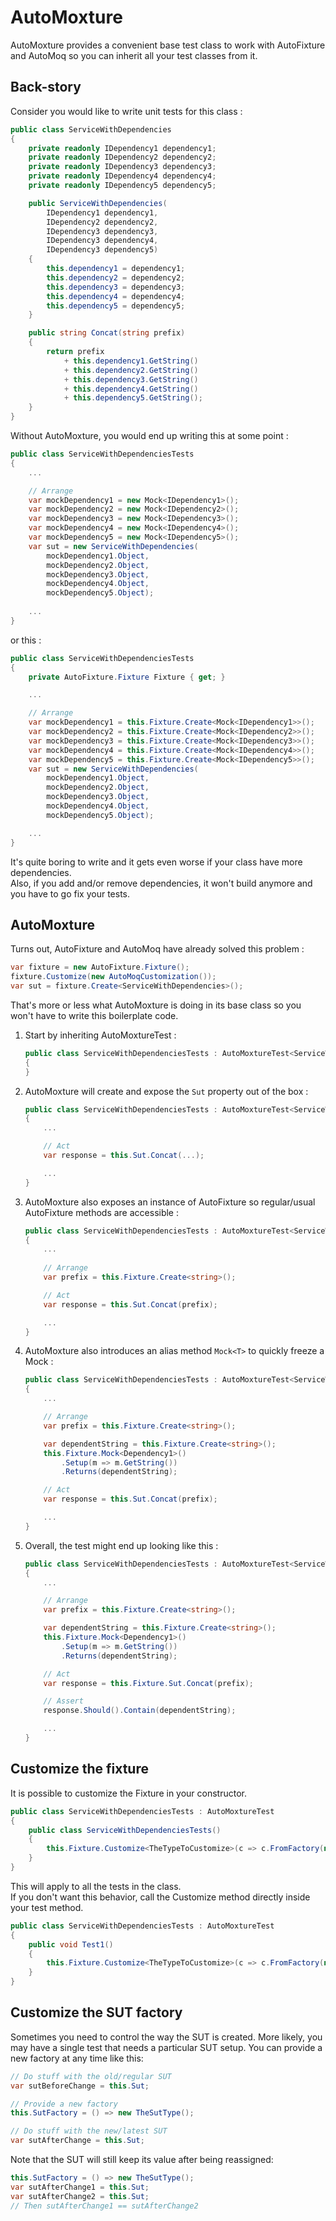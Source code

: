 # AutoMoxture
AutoMoxture provides a convenient base test class to work with AutoFixture and AutoMoq so you can inherit all your test classes from it.

## Back-story

Consider you would like to write unit tests for this class :
```cs
public class ServiceWithDependencies
{
    private readonly IDependency1 dependency1;
    private readonly IDependency2 dependency2;
    private readonly IDependency3 dependency3;
    private readonly IDependency4 dependency4;
    private readonly IDependency5 dependency5;

    public ServiceWithDependencies(
        IDependency1 dependency1,
        IDependency2 dependency2,
        IDependency3 dependency3,
        IDependency3 dependency4,
        IDependency3 dependency5)
    {
        this.dependency1 = dependency1;
        this.dependency2 = dependency2;
        this.dependency3 = dependency3;
        this.dependency4 = dependency4;
        this.dependency5 = dependency5;
    }

    public string Concat(string prefix)
    {
        return prefix
            + this.dependency1.GetString()
            + this.dependency2.GetString()
            + this.dependency3.GetString()
            + this.dependency4.GetString()
            + this.dependency5.GetString();
    }
}
```

Without AutoMoxture, you would end up writing this at some point :
```cs
public class ServiceWithDependenciesTests
{
    ...

    // Arrange
    var mockDependency1 = new Mock<IDependency1>();
    var mockDependency2 = new Mock<IDependency2>();
    var mockDependency3 = new Mock<IDependency3>();
    var mockDependency4 = new Mock<IDependency4>();
    var mockDependency5 = new Mock<IDependency5>();
    var sut = new ServiceWithDependencies(
        mockDependency1.Object,
        mockDependency2.Object,
        mockDependency3.Object,
        mockDependency4.Object,
        mockDependency5.Object);
    
    ...
}
```

or this :
```cs
public class ServiceWithDependenciesTests
{
    private AutoFixture.Fixture Fixture { get; }

    ...

    // Arrange
    var mockDependency1 = this.Fixture.Create<Mock<IDependency1>>();
    var mockDependency2 = this.Fixture.Create<Mock<IDependency2>>();
    var mockDependency3 = this.Fixture.Create<Mock<IDependency3>>();
    var mockDependency4 = this.Fixture.Create<Mock<IDependency4>>();
    var mockDependency5 = this.Fixture.Create<Mock<IDependency5>>();
    var sut = new ServiceWithDependencies(
        mockDependency1.Object,
        mockDependency2.Object,
        mockDependency3.Object,
        mockDependency4.Object,
        mockDependency5.Object);

    ...
}
```

It's quite boring to write and it gets even worse if your class have more dependencies.  
Also, if you add and/or remove dependencies, it won't build anymore and you have to go fix your tests.

## AutoMoxture

Turns out, AutoFixture and AutoMoq have already solved this problem :
```cs
var fixture = new AutoFixture.Fixture();
fixture.Customize(new AutoMoqCustomization());
var sut = fixture.Create<ServiceWithDependencies>();
```

That's more or less what AutoMoxture is doing in its base class so you won't have to write this boilerplate code.

1. Start by inheriting AutoMoxtureTest :
    ```cs
    public class ServiceWithDependenciesTests : AutoMoxtureTest<ServiceWithDependencies>
    {
    }
    ```

2. AutoMoxture will create and expose the `Sut` property out of the box :
    ```cs
    public class ServiceWithDependenciesTests : AutoMoxtureTest<ServiceWithDependencies>
    {
        ...

        // Act
        var response = this.Sut.Concat(...);

        ...
    }
    ```

3. AutoMoxture also exposes an instance of AutoFixture so regular/usual AutoFixture methods are accessible :
    ```cs
    public class ServiceWithDependenciesTests : AutoMoxtureTest<ServiceWithDependencies>
    {
        ...
        
        // Arrange
        var prefix = this.Fixture.Create<string>();

        // Act
        var response = this.Sut.Concat(prefix);

        ...
    }
    ```

4. AutoMoxture also introduces an alias method `Mock<T>` to quickly freeze a Mock :
    ```cs
    public class ServiceWithDependenciesTests : AutoMoxtureTest<ServiceWithDependencies>
    {
        ...

        // Arrange
        var prefix = this.Fixture.Create<string>();

        var dependentString = this.Fixture.Create<string>();
        this.Fixture.Mock<Dependency1>()
            .Setup(m => m.GetString())
            .Returns(dependentString);

        // Act
        var response = this.Sut.Concat(prefix);

        ...
    }
    ```

5. Overall, the test might end up looking like this :
    ```cs
    public class ServiceWithDependenciesTests : AutoMoxtureTest<ServiceWithDependencies>
    {
        ...

        // Arrange
        var prefix = this.Fixture.Create<string>();

        var dependentString = this.Fixture.Create<string>();
        this.Fixture.Mock<Dependency1>()
            .Setup(m => m.GetString())
            .Returns(dependentString);

        // Act
        var response = this.Fixture.Sut.Concat(prefix);

        // Assert
        response.Should().Contain(dependentString);

        ...
    }
    ```

## Customize the fixture
It is possible to customize the Fixture in your constructor.
```cs
public class ServiceWithDependenciesTests : AutoMoxtureTest
{
    public class ServiceWithDependenciesTests()
    {
        this.Fixture.Customize<TheTypeToCustomize>(c => c.FromFactory(new MethodInvoker(new GreedyConstructorQuery())));
    }
}
```

This will apply to all the tests in the class.  
If you don't want this behavior, call the Customize method directly inside your test method.
```cs
public class ServiceWithDependenciesTests : AutoMoxtureTest
{
    public void Test1()
    {
        this.Fixture.Customize<TheTypeToCustomize>(c => c.FromFactory(new MethodInvoker(new GreedyConstructorQuery())));
    }
}
```

## Customize the SUT factory
Sometimes you need to control the way the SUT is created.
More likely, you may have a single test that needs a particular SUT setup.
You can provide a new factory at any time like this:
```cs
// Do stuff with the old/regular SUT
var sutBeforeChange = this.Sut;

// Provide a new factory
this.SutFactory = () => new TheSutType();

// Do stuff with the new/latest SUT
var sutAfterChange = this.Sut;
```

Note that the SUT will still keep its value after being reassigned:
```cs
this.SutFactory = () => new TheSutType();
var sutAfterChange1 = this.Sut;
var sutAfterChange2 = this.Sut;
// Then sutAfterChange1 == sutAfterChange2
```